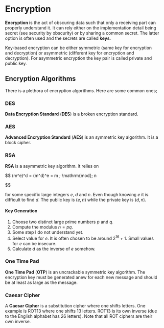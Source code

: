 # Encryption

**Encryption** is the act of obscuring data such that only a receiving part can
properly understand it. It can rely either on the implementation detail being
secret (see security by obscurity) or by sharing a common secret. The latter
option is often used and the secrets are called **keys**.

Key-based encryption can be either symmetric (same key for encryption and
decryption) or asymmetric (different key for encryption and decryption). For
asymmetric encryption the key pair is called private and public key.

## Encryption Algorithms

There is a plethora of encryption algorithms. Here are some common ones;

### DES

**Data Encryption Standard** (**DES**) is a broken encryption standard.

### AES

**Advanced Encryption Standard** (**AES**) is an symmetric key algorithm. It is
a block cipher.

### RSA

**RSA** is a asymmetric key algorithm. It relies on

$$
(m^e)^d = (m^d)^e = m \; \mathrm{mod}\; n


$$

for some specific large integers $e$, $d$ and $n$. Even though knowing $e$ it is
difficult to find $d$. The public key is $(e, n)$ while the private key is
$(d, n)$.

#### Key Generation

1. Choose two distinct large prime numbers $p$ and $q$.
2. Compute the modulus $n = pq$.
3. Some step I do not understand yet.
4. Select value for $e$. It is often chosen to be around $2^{16} + 1$. Small
   values for $e$ can be insecure.
5. Calculate $d$ as the inverse of $e$ somehow.

### One Time Pad

**One Time Pad** (**OTP**) is an uncrackable symmetric key algorithm. The
encryption key must be generated anew for each new message and should be at
least as large as the message.

### Caesar Cipher

A **Caesar Cipher** is a substitution cipher where one shifts letters. One
example is ROT13 where one shifts 13 letters. ROT13 is its own inverse (due to
the English alphabet has 26 letters). Note that all ROT ciphers are their own
inverse.
